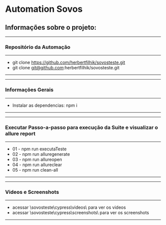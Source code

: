 # Automation Sovos

## Informações sobre o projeto:

------------------------------------------------------------------------------
### Repositório da Automação
 -----------------------------------------------------------------------------
* git clone https://github.com/herbertfilhik/sovosteste.git
* git clone git@github.com:herbertfilhik/sovosteste.git
 -----------------------------------------------------------------------------

 -----------------------------------------------------------------------------
### Informações Gerais
 -----------------------------------------------------------------------------
* Instalar as dependencias: npm i
 -----------------------------------------------------------------------------

 -----------------------------------------------------------------------------
### Executar Passo-a-passo para execução da Suite e visualizar o allure report
 -----------------------------------------------------------------------------
* 01 - npm run executaTeste
* 02 - npm run alluregenerate
* 03 - npm run allureopen
* 04 - npm run allureclear
* 05 - npm run clean-all
 -----------------------------------------------------------------------------

 -----------------------------------------------------------------------------
### Videos e Screenshots
 -----------------------------------------------------------------------------
* acessar \\sovosteste\cypress\videos\ para ver os videos
* acessar \\sovosteste\cypress\screenshots\ para ver os screenshots
 -----------------------------------------------------------------------------